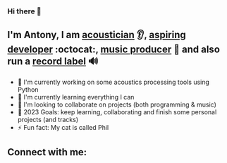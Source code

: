 ### Hi there 👋

## I'm Antony, I am [acoustician](https://www.ioa.org.uk/careers/what-acoustics) :ear:, [aspiring developer](https://github.com/a-n-t-o-n-y) :octocat:, [music producer](https://open.spotify.com/track/4bRh73vjH8Xfk0oIGEYKqN?si=f55bd0b11f2b4838) :musical_note: and also run a [record label](https://sinelangrec.bandcamp.com/) :loud_sound:

- 🔭 I'm currently working on some acoustics processing tools using Python
- 🌱 I'm currently learning everything I can
- 👯 I'm looking to collaborate on projects (both programming & music)
- 🤔 2023 Goals: keep learning, collaborating and finish some personal projects (and tracks)
- ⚡ Fun fact: My cat is called Phil

## Connect with me:

